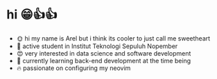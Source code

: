 # hi 😁👍👍
- 🌞 hi my name is Arel but i think its cooler to just call me sweetheart
- 📕 active student in Institut Teknologi Sepuluh Nopember
- 😍 very interested in data science and software development
- 🤖 currently learning back-end development at the time being
- 🔥 passionate on configuring my neovim
